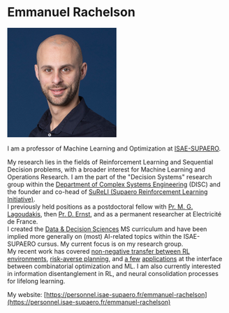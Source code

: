 # Emmanuel Rachelson

![Photo](img/erachelson.jpg)

I am a professor of Machine Learning and Optimization at [ISAE-SUPAERO](https://www.isae-supaero.fr).

My research lies in the fields of Reinforcement Learning and Sequential Decision problems, with a broader interest for Machine Learning and Operations Research. I am the part of the "Decision Systems" research group within the [Department of Complex Systems Engineering](https://www.isae-supaero.fr/en/research/departments/department-of-complex-systems-engineering-disc-94/department-of-complex-systems-engineering-disc/) (DISC) and the founder and co-head of [SuReLI (Supaero Reinforcement Learning Initiative)](https://SuReLI.github.io).  
I previously held positions as a postdoctoral fellow with [Pr. M. G. Lagoudakis](http://www.intelligence.tuc.gr/~lagoudakis/), then [Pr. D. Ernst](http://blogs.ulg.ac.be/damien-ernst/), and as a permanent researcher at Electricité de France.  
I created the [Data & Decision Sciences](https://SupaeroDataScience.github.io) MS curriculum and have been implied more generally on (most) AI-related topics within the ISAE-SUPAERO cursus. My current focus is on my research group.  
My recent work has covered [non-negative transfer between RL environments](https://arxiv.org/abs/2001.05411), [risk-averse planning](https://arxiv.org/abs/1904.10090), and [a few](https://www.sciencedirect.com/science/article/pii/S2192437620301539) [applications](http://icrat.org/ICRAT/seminarContent/2020/papers/ICRAT2020_paper_24.pdf) at the interface between combinatorial optimization and ML. I am also currently interested in information disentanglement in RL, and neural consolidation processes for lifelong learning.

My website: [https://personnel.isae-supaero.fr/emmanuel-rachelson](https://personnel.isae-supaero.fr/emmanuel-rachelson)
